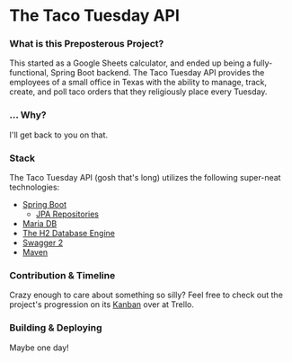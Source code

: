 # The Taco Tuesday API

### What is this Preposterous Project?
This started as a Google Sheets calculator, and ended up being a fully-functional, Spring Boot backend.
The Taco Tuesday API provides the employees of a small office in Texas with the ability to manage, track, create, and poll taco orders that they religiously place every Tuesday.

### ... Why?
I'll get back to you on that.

### Stack
The Taco Tuesday API (gosh that's long) utilizes the following super-neat technologies:
- [Spring Boot](https://spring.io/projects/spring-boot)
  - [JPA Repositories](https://docs.spring.io/spring-data/jpa/docs/1.5.0.RELEASE/reference/html/jpa.repositories.html)
- [Maria DB](https://mariadb.org/)
- [The H2 Database Engine](https://www.h2database.com/)
- [Swagger 2](https://spring.io/projects/spring-boot)
- [Maven](https://maven.apache.org/)

### Contribution & Timeline
Crazy enough to care about something so silly?
Feel free to check out the project's progression on its [Kanban](https://trello.com/b/eS2IHPfc/taco-tuesday-api) over at Trello.

### Building & Deploying
Maybe one day!
